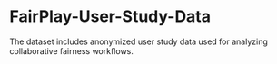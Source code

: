 # FairPlay-User-Study-Data
The dataset includes anonymized user study data used for analyzing collaborative fairness workflows.

